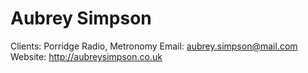 # Aubrey Simpson

Clients: Porridge Radio, Metronomy
Email: aubrey.simpson@mail.com
Website: http://aubreysimpson.co.uk